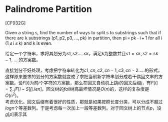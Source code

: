 # Palindrome Partition
[CF932G]

Given a string s, find the number of ways to split s to substrings such that if there are k substrings (p1, p2, p3, ..., pk) in partition, then pi = pk - i + 1 for all i (1 ≤ i ≤ k) and k is even.

给定一个字符串，求将其划分为$s1,s2.....sk$，满足$k$为整数并且$s1=sk,s2=sk-1......$的方案数。

直接划分不好处理，考虑把字符串转化为$c1,cn,c2,cn-1,c3,cn-2.....$的形式，这样原来要求的划分的方案数就变成了求把当前新字符串划分成若干偶回文串的方案数。设$F[i]$为前$i$个字符的方案数，那么在回文自动机上跳$i$的回文后缀$j$，有$F[i]=\sum\_{j}F[i-S[j].len]$。回文树的$fail$树高最坏情况是$O(n)$的，这样的复杂度是$O(n^2)$。  
考虑优化。回文后缀有着很好的性质，那就是如果按照长度分类，可以分成不超过$log n$个等差数列。于是考虑每一次加上一段等差数列。对于回文树上的节点$p$，设$g[p]$表示其
